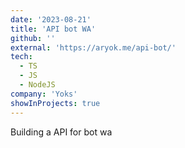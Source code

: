 ```yaml
---
date: '2023-08-21'
title: 'API bot WA'
github: ''
external: 'https://aryok.me/api-bot/'
tech:
  - TS
  - JS
  - NodeJS
company: 'Yoks'
showInProjects: true
---
```


Building a API for bot wa
